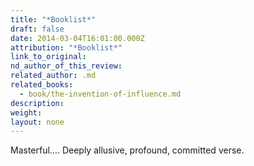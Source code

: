 ```yaml
---
title: "*Booklist*"
draft: false
date: 2014-03-04T16:01:00.000Z
attribution: "*Booklist*"
link_to_original:
nd_author_of_this_review:
related_author: .md
related_books:
  - book/the-invention-of-influence.md
description:
weight:
layout: none
---
```

Masterful…. Deeply allusive, profound, committed verse.

